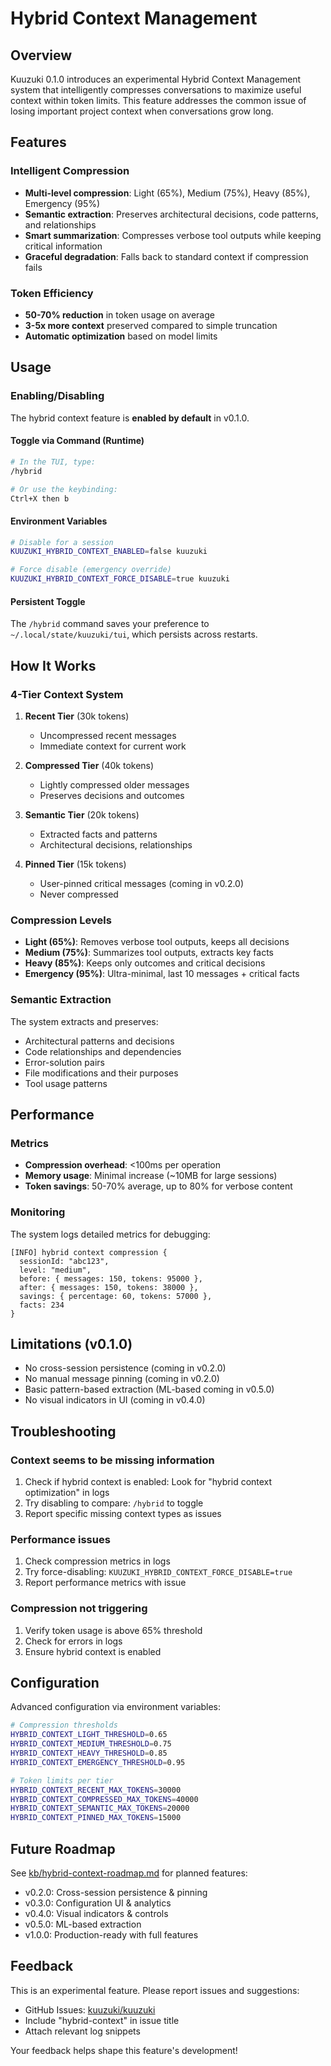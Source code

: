 # Hybrid Context Management

## Overview

Kuuzuki 0.1.0 introduces an experimental Hybrid Context Management system that intelligently compresses conversations to maximize useful context within token limits. This feature addresses the common issue of losing important project context when conversations grow long.

## Features

### Intelligent Compression

- **Multi-level compression**: Light (65%), Medium (75%), Heavy (85%), Emergency (95%)
- **Semantic extraction**: Preserves architectural decisions, code patterns, and relationships
- **Smart summarization**: Compresses verbose tool outputs while keeping critical information
- **Graceful degradation**: Falls back to standard context if compression fails

### Token Efficiency

- **50-70% reduction** in token usage on average
- **3-5x more context** preserved compared to simple truncation
- **Automatic optimization** based on model limits

## Usage

### Enabling/Disabling

The hybrid context feature is **enabled by default** in v0.1.0.

#### Toggle via Command (Runtime)

```bash
# In the TUI, type:
/hybrid

# Or use the keybinding:
Ctrl+X then b
```

#### Environment Variables

```bash
# Disable for a session
KUUZUKI_HYBRID_CONTEXT_ENABLED=false kuuzuki

# Force disable (emergency override)
KUUZUKI_HYBRID_CONTEXT_FORCE_DISABLE=true kuuzuki
```

#### Persistent Toggle

The `/hybrid` command saves your preference to `~/.local/state/kuuzuki/tui`, which persists across restarts.

## How It Works

### 4-Tier Context System

1. **Recent Tier** (30k tokens)

   - Uncompressed recent messages
   - Immediate context for current work

2. **Compressed Tier** (40k tokens)

   - Lightly compressed older messages
   - Preserves decisions and outcomes

3. **Semantic Tier** (20k tokens)

   - Extracted facts and patterns
   - Architectural decisions, relationships

4. **Pinned Tier** (15k tokens)
   - User-pinned critical messages (coming in v0.2.0)
   - Never compressed

### Compression Levels

- **Light (65%)**: Removes verbose tool outputs, keeps all decisions
- **Medium (75%)**: Summarizes tool outputs, extracts key facts
- **Heavy (85%)**: Keeps only outcomes and critical decisions
- **Emergency (95%)**: Ultra-minimal, last 10 messages + critical facts

### Semantic Extraction

The system extracts and preserves:

- Architectural patterns and decisions
- Code relationships and dependencies
- Error-solution pairs
- File modifications and their purposes
- Tool usage patterns

## Performance

### Metrics

- **Compression overhead**: <100ms per operation
- **Memory usage**: Minimal increase (~10MB for large sessions)
- **Token savings**: 50-70% average, up to 80% for verbose content

### Monitoring

The system logs detailed metrics for debugging:

```
[INFO] hybrid context compression {
  sessionId: "abc123",
  level: "medium",
  before: { messages: 150, tokens: 95000 },
  after: { messages: 150, tokens: 38000 },
  savings: { percentage: 60, tokens: 57000 },
  facts: 234
}
```

## Limitations (v0.1.0)

- No cross-session persistence (coming in v0.2.0)
- No manual message pinning (coming in v0.2.0)
- Basic pattern-based extraction (ML-based coming in v0.5.0)
- No visual indicators in UI (coming in v0.4.0)

## Troubleshooting

### Context seems to be missing information

1. Check if hybrid context is enabled: Look for "hybrid context optimization" in logs
2. Try disabling to compare: `/hybrid` to toggle
3. Report specific missing context types as issues

### Performance issues

1. Check compression metrics in logs
2. Try force-disabling: `KUUZUKI_HYBRID_CONTEXT_FORCE_DISABLE=true`
3. Report performance metrics with issue

### Compression not triggering

1. Verify token usage is above 65% threshold
2. Check for errors in logs
3. Ensure hybrid context is enabled

## Configuration

Advanced configuration via environment variables:

```bash
# Compression thresholds
HYBRID_CONTEXT_LIGHT_THRESHOLD=0.65
HYBRID_CONTEXT_MEDIUM_THRESHOLD=0.75
HYBRID_CONTEXT_HEAVY_THRESHOLD=0.85
HYBRID_CONTEXT_EMERGENCY_THRESHOLD=0.95

# Token limits per tier
HYBRID_CONTEXT_RECENT_MAX_TOKENS=30000
HYBRID_CONTEXT_COMPRESSED_MAX_TOKENS=40000
HYBRID_CONTEXT_SEMANTIC_MAX_TOKENS=20000
HYBRID_CONTEXT_PINNED_MAX_TOKENS=15000
```

## Future Roadmap

See [kb/hybrid-context-roadmap.md](../kb/hybrid-context-roadmap.md) for planned features:

- v0.2.0: Cross-session persistence & pinning
- v0.3.0: Configuration UI & analytics
- v0.4.0: Visual indicators & controls
- v0.5.0: ML-based extraction
- v1.0.0: Production-ready with full features

## Feedback

This is an experimental feature. Please report issues and suggestions:

- GitHub Issues: [kuuzuki/kuuzuki](https://github.com/kuuzuki/kuuzuki/issues)
- Include "hybrid-context" in issue title
- Attach relevant log snippets

Your feedback helps shape this feature's development!
